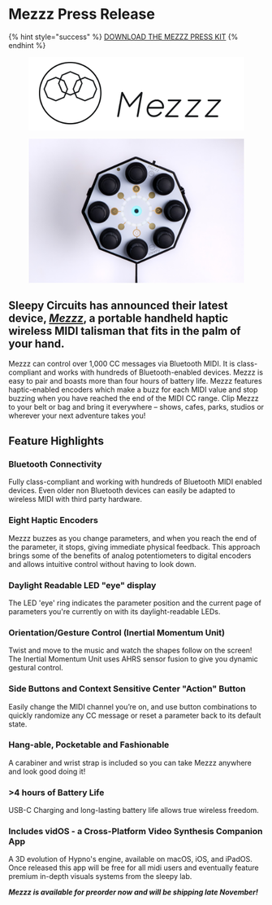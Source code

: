 # Mezzz Press Release

{% hint style="success" %}
[​​DOWNLOAD THE MEZZZ PRESS KIT](https://www.dropbox.com/sh/xarur1goz6a2k97/AADO16mPzQ5wkk4y4EXtj3pLa?dl=1)
{% endhint %}

<figure><img src="../.gitbook/assets/Mezzz Header Horizontal_Mezzz Header Horizontal_Mezzz Header Horizontal.jpg" alt=""><figcaption></figcaption></figure>

<figure><img src="../.gitbook/assets/Mezzz_FrontShot.jpg" alt=""><figcaption></figcaption></figure>

## Sleepy Circuits has announced their latest device, [_Mezzz_](https://sleepycircuits.com/mezzz), a portable handheld haptic wireless MIDI talisman that fits in the palm of your hand.

Mezzz can control over 1,000 CC messages via Bluetooth MIDI. It is class-compliant and works with hundreds of Bluetooth-enabled devices. Mezzz is easy to pair and boasts more than four hours of battery life. Mezzz features haptic-enabled encoders which make a buzz for each MIDI value and stop buzzing when you have reached the end of the MIDI CC range. Clip Mezzz to your belt or bag and bring it everywhere – shows, cafes, parks, studios or wherever your next adventure takes you!

## Feature Highlights

### Bluetooth Connectivity

Fully class-compliant and working with hundreds of Bluetooth MIDI enabled devices. Even older non Bluetooth devices can easily be adapted to wireless MIDI with third party hardware.

### Eight Haptic Encoders

Mezzz buzzes as you change parameters, and when you reach the end of the parameter, it stops, giving immediate physical feedback. This approach brings some of the benefits of analog potentiometers to digital encoders and allows intuitive control without having to look down.

### Daylight Readable LED "eye" display

The LED 'eye' ring indicates the parameter position and the current page of parameters you're currently on with its daylight-readable LEDs.&#x20;

### Orientation/Gesture Control (Inertial Momentum Unit)

Twist and move to the music and watch the shapes follow on the screen! The Inertial Momentum Unit uses AHRS sensor fusion to give you dynamic gestural control.

### Side Buttons and Context Sensitive Center "Action" Button

Easily change the MIDI channel you’re on, and use button combinations to quickly randomize any CC message or reset a parameter back to its default state.

### Hang-able, Pocketable and Fashionable

A carabiner and wrist strap is included so you can take Mezzz anywhere and look good doing it!

### >4 hours of Battery Life

USB-C Charging and long-lasting battery life allows true wireless freedom.

### Includes vidOS - a Cross-Platform Video Synthesis Companion App

A 3D evolution of Hypno's engine, available on macOS, iOS, and iPadOS. Once released this app will be free for all midi users and eventually feature premium in-depth visuals systems from the sleepy lab.

_**Mezzz is available for preorder now and will be shipping late November!**_
